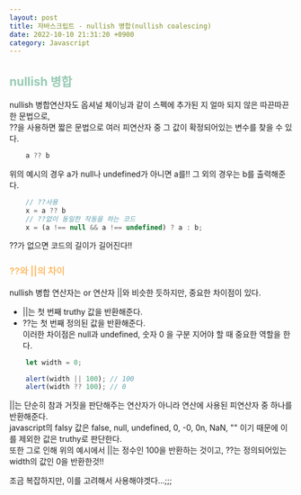 ```yaml
---
layout: post
title: 자바스크립트 - nullish 병합(nullish coalescing)
date: 2022-10-10 21:31:20 +0900
category: Javascript
---  
```


## <span style="color:#97cab3;font-weight:bold">nullish 병합</span>

nullish 병합연산자도 옵셔널 체이닝과 같이 스펙에 추가된 지 얼마 되지 않은 따끈따끈한 문법으로,  
??을 사용하면 짧은 문법으로 여러 피연산자 중 그 값이 확정되어있는 변수를 찾을 수 있다.

```javascript
    a ?? b
```    
위의 예시의 경우 a가 null나 undefined가 아니면 a를!! 그 외의 경우는 b를 출력해준다.  

```javascript
    // ??사용
    x = a ?? b
    // ??없이 동일한 작동을 하는 코드
    x = (a !== null && a !== undefined) ? a : b;
```   
??가 없으면 코드의 길이가 길어진다!!  

### <span style="color:#febc68;font-weight:bold">??와 ||의 차이</span>    
nullish 병합 연산자는 or 연산자 ||와 비슷한 듯하지만, 중요한 차이점이 있다.  
* ||는 첫 번째 truthy 값을 반환해준다.  
* ??는 첫 번째 정의된 값을 반환해준다.  
이러한 차이점은 null과 undefined, 숫자 0 을 구분 지어야 할 때 중요한 역할을 한다.  

```javascript
    let width = 0;

    alert(width || 100); // 100
    alert(width ?? 100); // 0
```   

||는 단순히 참과 거짓을 판단해주는 연산자가 아니라 연산에 사용된 피연산자 중 하나를 반환해준다.  
javascript의 falsy 값은 false, null, undefined, 0, -0, 0n, NaN, "" 이기 때문에 이를 제외한 값은 truthy로 판단한다.  
또한 
그로 인해 위의 예시에서 ||는 정수인 100을 반환하는 것이고,  ??는 정의되어있는 width의 값인 0을 반환한것!!  

조금 복잡하지만, 이를 고려해서 사용해야겟다...;;;
